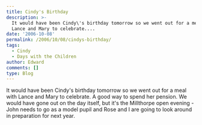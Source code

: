 ```yaml
---
title: Cindy's Birthday
description: >-
  It would have been Cindy\'s birthday tomorrow so we went out for a meal with
  Lance and Mary to celebrate....
date: '2006-10-08'
permalink: /2006/10/08/cindys-birthday/
tags:
  - Cindy
  - Days with the Children
author: Edward
comments: []
type: Blog
---
```


It would have been Cindy\'s birthday tomorrow so we went out for a meal
with Lance and Mary to celebrate. A good way to spend her pension. We
would have gone out on the day itself, but it\'s the Millthorpe open
evening - John needs to go as a model pupil and Rose and I are going to
look around in preparation for next year.


